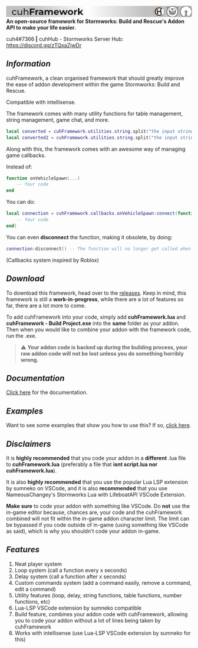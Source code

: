 ![cuhFramework Banner](assets/readme-banner.png)
**An open-source framework for Stormworks: Build and Rescue's Addon API to make your life easier.**

cuh4#7366  **|**  cuhHub - Stormworks Server Hub: https://discord.gg/zTQxaZjwDr

## *Information*

cuhFramework, a clean organised framework that should greatly improve the ease of addon development within the game Stormworks: Build and Rescue.

Compatible with intellisense.


The framework comes with many utility functions for table management, string management, game chat, and more.
```lua
local converted = cuhFramework.utilities.string.split("the input string", " ") -- {"the" "input" "string"}
local converted2 = cuhFramework.utilities.string.split("the input string") -- {"the" "input" "string"}
```

Along with this, the framework comes with an awesome way of managing game callbacks.

Instead of:
```lua
function onVehicleSpawn(...)
    -- Your code
end
```
You can do:
```lua
local connection = cuhFramework.callbacks.onVehicleSpawn:connect(function(...)
    -- Your code
end)
```
You can even **disconnect** the function, making it obsolete, by doing:
```lua
connection:disconnect() -- The function will no longer get called when a vehicle is spawned
```
(Callbacks system inspired by Roblox)

## *Download*
To download this framework, head over to the [releases](https://github.com/Roozz1/cuhFramework/releases/tag/Stable).
Keep in mind, this framework is still a **work-in-progress**, while there are a lot of features so far, there are a lot more to come.

To add cuhFramework into your code, simply add **cuhFramework.lua** and **cuhFramework - Build Project.exe** into the **same** folder as your addon. Then when you would like to combine your addon with the framework code, run the .exe.

> ⚠ **Your addon code is backed up during the building process, your raw addon code will not be lost unless you do something horribly wrong.**

## *Documentation*
[Click here](https://github.com/Roozz1/cuhFramework/wiki) for the documentation.

## *Examples*

Want to see some examples that show you how to use this? If so, [click here](https://github.com/Roozz1/cuhFramework/tree/main/examples).

## *Disclaimers*

It is **highly recommended** that you code your addon in a **different** .lua file to **cuhFramework.lua** (preferably a file that **isnt script.lua nor cuhFramework.lua**).


It is also **highly recommended** that you use the popular Lua LSP extension by sumneko on VSCode, and it is also **recommended** that you use NameousChangey's Stormworks Lua with LifeboatAPI
VSCode Extension.


**Make sure** to code your addon with something like VSCode. Do **not** use the in-game editor because, chances are, your code and the cuhFramework combined will not fit within the in-game addon character limit. The limit can be bypassed if you code outside of in-game (using something like VSCode as said), which is why you shouldn't code your addon in-game.

## *Features*
1. Neat player system
2. Loop system (call a function every x seconds)
3. Delay system (call a function after x seconds)
4. Custom commands system (add a command easily, remove a command, edit a command)
5. Utility features (loop, delay, string functions, table functions, number functions, etc)
6. Lua-LSP VSCode extension by sumneko compatible
7. Build feature, combines your addon code with cuhFramework, allowing you to code your addon without a lot of lines being taken by cuhFramework
8. Works with intellisense (use Lua-LSP VSCode extension by sumneko for this)